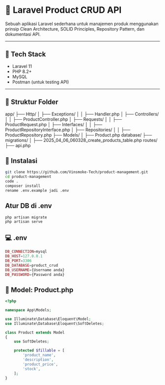 # 🛒 Laravel Product CRUD API

Sebuah aplikasi Laravel sederhana untuk manajemen produk menggunakan prinsip Clean Architecture, SOLID Principles, Repository Pattern, dan dokumentasi API.

---

## 🔧 Tech Stack

- Laravel 11
- PHP 8.2+
- MySQL
- Postman (untuk testing API)

---

## 📂 Struktur Folder

app/
├── Http/
│ ├── Exceptions/
│ │ ├── Handler.php
│ ├── Controllers/
│ │ ├── ProductController.php
│ ├── Requests/
│ │ ├── ProductRequest.php
│ ├── Interfaces/
│ │ ├── ProductRepositoryInterface.php
│ ├── Repositories/
│ │ ├── ProductRepository.php
├── Models/
│ ├── Product.php
database/
├── migrations/
│ ├── 2025_04_06_060328_create_products_table.php
routes/
├── api.php

## 🚀 Instalasi
```bash
git clone https://github.com/Vinsmoke-Tech/product-management.git
cd product-management
code .
composer install
rename .env.example jadi .env
```
## Atur DB di .env
```bash
php artisan migrate
php artisan serve
```

## 💻 .env
```php
DB_CONNECTION=mysql
DB_HOST=127.0.0.1
DB_PORT=3306
DB_DATABASE=product_crud
DB_USERNAME={Username anda}
DB_PASSWORD={Password anda}
```
## 📄 Model: Product.php
```php
<?php

namespace App\Models;

use Illuminate\Database\Eloquent\Model;
use Illuminate\Database\Eloquent\SoftDeletes;

class Product extends Model
{
    use SoftDeletes;

    protected $fillable = [
        'product_name',
        'description',
        'product_price',
        'stock',
    ];
}
```



